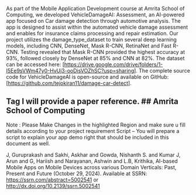As part of the Mobile Application Development course at Amrita School of Computing, we developed VehicleDamageAI: Assessment, an AI-powered app focused on Car damage detection through automotive analysis. The app is designed to assist within the automated vehicle damage assessment and enables for insurance claims processing and repair estimation.
Our project utilizes the damage_type_dataset to train several deep learning models, including CNN, DenseNet, Mask R-CNN, RetinaNet and Fast R-CNN. Testing revealed that Mask R-CNN provided the highest accuracy at 93%, followed closely by DenseNet at 85% and CNN at 82%. The dataset can be accessed here: [https://drive.google.com/drive/folders/1-I5Ee9sVWm47y0-HvUj3-ooDisVOZhSC?usp=sharing].
The complete source code for VehicleDamageAI is open-source and available on GitHub: [https://github.com/tejokiran11/damage-car-detect].
## Tag I will provide a paper reference. ## Amrita School of Computing
 
Note : Please Make Changes in the highlighted Region and make sure u fill details according to your project requirement
Script – You will prepare a script to explain your app demo right that should be included in this document as well.  


J, Guruprakash and Sakhi, Askhar and Gowda, Nishanth S. and Kumar J, Arun and G, Hariish and Narayanan, Ashwin and L.B, Krithika, AI-based Mobile Apps on Mobile Devices across various Domain Verticals: Past, Present and Future (October 29, 2024). Available at SSRN: https://ssrn.com/abstract=5002541 or http://dx.doi.org/10.2139/ssrn.5002541
